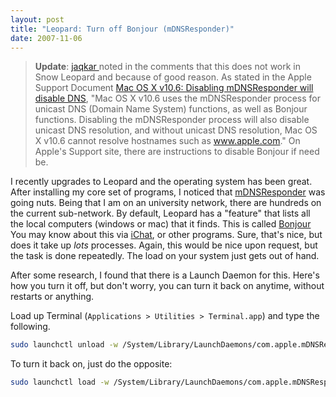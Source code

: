 ```yaml
---
layout: post
title: "Leopard: Turn off Bonjour (mDNSResponder)"
date: 2007-11-06
---
```


> **Update**: [jaqkar ]noted in the comments that this does not work in Snow Leopard and because of good reason. As stated in the Apple Support Document [Mac OS X v10.6: Disabling mDNSResponder will disable DNS], "Mac OS X v10.6 uses the mDNSResponder process for unicast DNS (Domain Name System) functions, as well as Bonjour functions. Disabling the mDNSResponder process will also disable unicast DNS resolution, and without unicast DNS resolution, Mac OS X v10.6 cannot resolve hostnames such as www.apple.com." On Apple's Support site, there are instructions to disable Bonjour if need be.

I recently upgrades to Leopard and the operating system has been great. After installing my core set of programs, I noticed that [mDNSResponder] was going nuts. Being that I am on an university network, there are hundreds on the current sub-network. By default, Leopard has a "feature" that lists all the local computers (windows or mac) that it finds. This is called [Bonjour] You may know about this via [iChat], or other programs. Sure, that's nice, but does it take up *lots* processes. Again, this would be nice upon request, but the task is done repeatedly. The load on your system just gets out of hand.

After some research, I found that there is a Launch Daemon for this. Here's how you turn it off, but don't worry, you can turn it back on anytime, without restarts or anything.

Load up Terminal (`Applications > Utilities > Terminal.app`) and type the following.

```bash
sudo launchctl unload -w /System/Library/LaunchDaemons/com.apple.mDNSResponder.plist
```

To turn it back on, just do the opposite:

```bash
sudo launchctl load -w /System/Library/LaunchDaemons/com.apple.mDNSResponder.plist
```

[jaqkar]: http://tech.karbassi.com/2007/11/06/leopard-turn-off-bonjour-mdnsresponder/#comment-38183328
[Mac OS X v10.6: Disabling mDNSResponder will disable DNS]: http://support.apple.com/kb/HT3789
[mDNSResponder]: http://developer.apple.com/opensource/internet/bonjour.html
[Bonjour]: http://en.wikipedia.org/wiki/Bonjour_%28software%29
[iChat]: http://www.apple.com/ichat/

